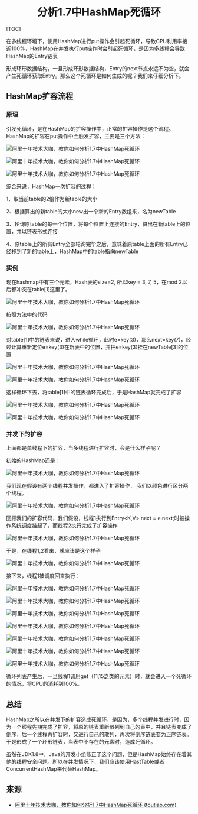 <h1 align="center">分析1.7中HashMap死循环</h1>

[TOC]

在多线程环境下，使用HashMap进行put操作会引起死循环，导致CPU利用率接近100%，HashMap在并发执行put操作时会引起死循环，是因为多线程会导致HashMap的Entry链表

形成环形数据结构，一旦形成环形数据结构，Entry的next节点永远不为空，就会产生死循环获取Entry。那么这个死循环是如何生成的呢？我们来仔细分析下。

## HashMap扩容流程

### **原理**

引发死循环，是在HashMap的扩容操作中，正常的扩容操作是这个流程。HashMap的扩容在put操作中会触发扩容，主要是三个方法：

![阿里十年技术大咖，教你如何分析1.7中HashMap死循环](media/f99ca1995777448e8d4c818e3c68e40c.png)



![阿里十年技术大咖，教你如何分析1.7中HashMap死循环](media/23967e730c724598927a1ad90802fea2.png)



![阿里十年技术大咖，教你如何分析1.7中HashMap死循环](media/385c30024f3c4f32b48ffbb0b4be3406.png)



综合来说，HashMap一次扩容的过程：

1、取当前table的2倍作为新table的大小

2、根据算出的新table的大小new出一个新的Entry数组来，名为newTable

3、轮询原table的每一个位置，将每个位置上连接的Entry，算出在新table上的位置，并以链表形式连接

4、原table上的所有Entry全部轮询完毕之后，意味着原table上面的所有Entry已经移到了新的table上，HashMap中的table指向newTable

### 实例

现在hashmap中有三个元素，Hash表的size=2, 所以key = 3, 7, 5，在mod 2以后都冲突在table[1]这里了。

![阿里十年技术大咖，教你如何分析1.7中HashMap死循环](media/215c9913df274e22baf29061f408fcc5.png)



按照方法中的代码

![阿里十年技术大咖，教你如何分析1.7中HashMap死循环](media/7f19c26ad76740788fb74eb3fff96f24.png)



对table[1]中的链表来说，进入while循环，此时e=key(3)，那么next=key(7)，经过计算重新定位e=key(3)在新表中的位置，并把e=key(3)挂在newTable[3]的位置

![阿里十年技术大咖，教你如何分析1.7中HashMap死循环](media/c736ed4826694670987a00b4ac199ae8.png)



![阿里十年技术大咖，教你如何分析1.7中HashMap死循环](media/a6e892ec0213415daa275153c6afc4b2.png)



这样循环下去，将table[1]中的链表循环完成后，于是HashMap就完成了扩容

![阿里十年技术大咖，教你如何分析1.7中HashMap死循环](media/64e31cdd22334c349da68bcf60c80ef4.png)



![阿里十年技术大咖，教你如何分析1.7中HashMap死循环](media/ad61caca6b2b4f29a16f540152f1548d.png)



### 并发下的扩容

上面都是单线程下的扩容，当多线程进行扩容时，会是什么样子呢？

初始的HashMap还是：

![阿里十年技术大咖，教你如何分析1.7中HashMap死循环](media/20226f9fb84f41da8db0c1facbc4537d.png)



我们现在假设有两个线程并发操作，都进入了扩容操作， 我们以颜色进行区分两个线程。

![阿里十年技术大咖，教你如何分析1.7中HashMap死循环](media/01adb3f444b44c5a9d0628f99581208c.png)



回顾我们的扩容代码，我们假设，线程1执行到Entry<K,V> next = e.next;时被操作系统调度挂起了，而线程2执行完成了扩容操作

![阿里十年技术大咖，教你如何分析1.7中HashMap死循环](media/137986f4d6104009903e8fd99d5fe46f.png)



于是，在线程1,2看来，就应该是这个样子

![阿里十年技术大咖，教你如何分析1.7中HashMap死循环](media/c1d57f8bc28648cc81539b0b7bebd426.png)



接下来，线程1被调度回来执行：

![阿里十年技术大咖，教你如何分析1.7中HashMap死循环](media/1957eb15581b456d8e3d1018369bdcd6.png)



![阿里十年技术大咖，教你如何分析1.7中HashMap死循环](media/e14aa84219f743d3bcad71c73f41ec49.png)



![阿里十年技术大咖，教你如何分析1.7中HashMap死循环](media/468115293ed848b0aedc146661646b53.png)



![阿里十年技术大咖，教你如何分析1.7中HashMap死循环](media/b06f2c294dca4b9384cf03dff416618e.png)



![阿里十年技术大咖，教你如何分析1.7中HashMap死循环](media/b596403b0bda4d45ac1bd616b9ded60f.png)



![阿里十年技术大咖，教你如何分析1.7中HashMap死循环](media/0ce9c2d98fc4455da5afd5877c15a493.png)



![阿里十年技术大咖，教你如何分析1.7中HashMap死循环](media/5559e41b92df407d8798617377d5be7b.png)



循环列表产生后，一旦线程1调用get（11,15之类的元素）时，就会进入一个死循环的情况，将CPU的消耗到100%。

## 总结

HashMap之所以在并发下的扩容造成死循环，是因为，多个线程并发进行时，因为一个线程先期完成了扩容，将原的链表重新散列到自己的表中，并且链表变成了倒序，后一个线程再扩容时，又进行自己的散列，再次将倒序链表变为正序链表。于是形成了一个环形链表，当表中不存在的元素时，造成死循环。

虽然在JDK1.8中，Java的开发小组修正了这个问题，但是HashMap始终存在着其他的线程安全问题。所以在并发情况下，我们应该使用HastTable或者ConcurrentHashMap来代替HashMap。



## 来源

* [阿里十年技术大咖，教你如何分析1.7中HashMap死循环 (toutiao.com)](https://www.toutiao.com/i6760577925625414151/?tt_from=weixin&utm_campaign=client_share&wxshare_count=1&timestamp=1619621676&app=news_article&utm_source=weixin&utm_medium=toutiao_android&use_new_style=1&req_id=20210428225436010151192016240A2D27&share_token=17444138-bd3f-46f7-a9a2-4ba55cfdea6b&group_id=6760577925625414151)

